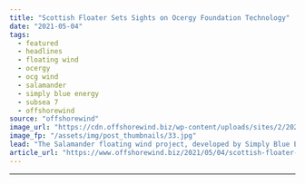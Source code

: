 ```yaml
---
title: "Scottish Floater Sets Sights on Ocergy Foundation Technology"
date: "2021-05-04"
tags: 
  - featured
  - headlines
  - floating wind
  - ocergy
  - ocg wind
  - salamander
  - simply blue energy
  - subsea 7
  - offshorewind
source: "offshorewind"
image_url: "https://cdn.offshorewind.biz/wp-content/uploads/sites/2/2021/05/04100007/Scottish-Floater-to-Test-Ocergy-Foundation-Technology.jpg"
image_fp: "/assets/img/post_thumbnails/33.jpg"
lead: "The Salamander floating wind project, developed by Simply Blue Energy in partnership with Subsea"
article_url: "https://www.offshorewind.biz/2021/05/04/scottish-floater-sets-sights-on-ocergy-foundation-technology/"
---
```


---
